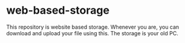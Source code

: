 # web-based-storage
This repository is website based storage. Whenever you are, you can download and upload your file using this. The storage is your old PC.
